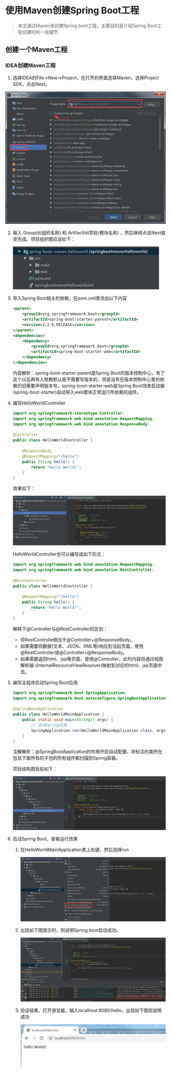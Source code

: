 # 使用Maven创建Spring Boot工程  

> 本文通过Maven来创建Spring boot工程，主要目的是介绍Spring Boot工程创建时的一些细节  

## 创建一个Maven工程  

### IDEA创建Maven工程  

1. 选择IDEA的File->New->Project，在打开的界面选择Maven，选择Project SDK，点击Next。  

![idea创建maven工程helloworld1](images/idea创建maven工程helloworld1.jpg)  

2. 输入 GroupId(组织名称) 和 ArtifactId(项目/模块名称) ，然后继续点击Next直至完成。项目组织图应该如下：  

   ![idea创建maven工程helloworld2](images/idea创建maven工程helloworld2.jpg)  

3. 导入Spring Boot相关的依赖，在pom.xml里添加以下内容  

   ```xml
   <parent>
       <groupId>org.springframework.boot</groupId>
       <artifactId>spring-boot-starter-parent</artifactId>
       <version>2.2.6.RELEASE</version>
   </parent>
   <dependencies>
       <dependency>
           <groupId>org.springframework.boot</groupId>
           <artifactId>spring-boot-starter-web</artifactId>
       </dependency>
   </dependencies>
   ```

   内容解析：spring-boot-starter-parent是Spring Boot的版本控制中心，有了这个以后再导入依赖默认是不需要写版本的，但是没有在版本控制中心里的依赖仍旧需要声明版本号。spring-boot-starter-web是Spring Boot场景启动器(spring-boot-starter)自动导入web模块正常运行所依赖的组件。

4. 编写HelloWorldController  

   ``` java
   import org.springframework.stereotype.Controller;
   import org.springframework.web.bind.annotation.RequestMapping;
   import org.springframework.web.bind.annotation.ResponseBody;
   
   @Controller
   public class HelloWorldController {
   
       @ResponseBody
       @RequestMapping("/hello")
       public String hello() {
           return "Hello World!";
       }
   }
   ```

   效果如下：  

   ![idea创建maven工程helloworld3](images/idea创建maven工程helloworld3.jpg)  

   HelloWorldController也可以编写成如下形式：  

   ```java
   import org.springframework.web.bind.annotation.RequestMapping;
   import org.springframework.web.bind.annotation.RestController;
   
   @RestController
   public class HelloWorldController {
   
       @RequestMapping("/hello")
       public String hello() {
           return "Hello World!";
       }
   }
   ```

   解释下@Controller与@RestController的区别：  

   * @RestControlle相当于@Controller+@ResponseBody。  
   * 如果需要将数据(文本、JSON、XML等)响应到当前页面，使用@RestController或@Controller+@ResponseBody。  
   * 如果需要返回html、jsp等页面，使用@Controller，此时内容将通过视图解析器 (InternalResourceViewResolver)映射到对应的html、jsp页面中去。 

5. 编写主程序启动Spring Boot应用  

   ```java
   import org.springframework.boot.SpringApplication;
   import org.springframework.boot.autoconfigure.SpringBootApplication;
   
   @SpringBootApplication
   public class HelloWorldMainApplication {
       public static void main(String[] args) {
           // 启动Spring应用
           SpringApplication.run(HelloWorldMainApplication.class, args);
       }
   }
   ```

   注解解析：@SpringBootApplication的作用开启自动配置，将标注的类所在包及下面所有的子包的所有组件都扫描到Spring容器。

   项目结构图目前如下：  

   ![idea创建maven工程helloworld4](images/idea创建maven工程helloworld4.jpg)  

6. 启动Spring Boot，查看运行效果  

   1. 在HelloWorldMainApplication类上右键，然后选择run  

      ![idea创建maven工程helloworld5](images/idea创建maven工程helloworld5.jpg)  

   2. 出现如下图提示时，则说明Spring boot启动成功。  

      ![idea创建maven工程helloworld6.jpg](images/idea创建maven工程helloworld6.jpg)  

   3. 验证结果，打开游览器，输入localhost:8080/hello，出现如下图则说明成功  

      ![idea创建maven工程helloworld7](images/idea创建maven工程helloworld7.jpg)  


